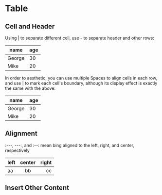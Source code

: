 # Table

## Cell and Header

Using | to separate different cell, use - to separate header and other rows:

name | age
---- | ---
George | 30
Mike | 20

In order to aesthetic, you can use multiple Spaces to align cells in each row, and use | to mark each cell's boundary, although its display effect is exactly the same with the above:

| name   | age |
| ------ | --- |
| George | 30  |
| Mike   | 20  |


## Alignment
:---, ---:, and :--: mean bing aligned to the left, right, and center, respectively

| left      |      center      |      right |
| :---      |       :--:       |       ---: |
| aa        |      bb          |         cc |

## Insert Other Content